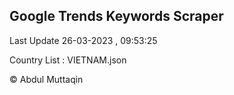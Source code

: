 

## Google Trends Keywords Scraper 
 
Last Update 26-03-2023 , 09:53:25

Country List :
VIETNAM.json



© Abdul Muttaqin 
